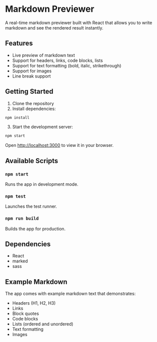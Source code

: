 # Markdown Previewer

A real-time markdown previewer built with React that allows you to write markdown and see the rendered result instantly.

## Features

- Live preview of markdown text
- Support for headers, links, code blocks, lists
- Support for text formatting (bold, italic, strikethrough)
- Support for images
- Line break support

## Getting Started

1. Clone the repository
2. Install dependencies:
```bash
npm install
```
3. Start the development server:
```bash
npm start
```

Open [http://localhost:3000](http://localhost:3000) to view it in your browser.

## Available Scripts

### `npm start`
Runs the app in development mode.

### `npm test`
Launches the test runner.

### `npm run build`
Builds the app for production.

## Dependencies

- React
- marked
- sass

## Example Markdown

The app comes with example markdown text that demonstrates:
- Headers (H1, H2, H3)
- Links
- Block quotes
- Code blocks
- Lists (ordered and unordered)
- Text formatting
- Images
